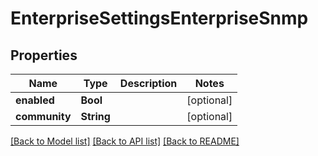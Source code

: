# EnterpriseSettingsEnterpriseSnmp

## Properties
Name | Type | Description | Notes
------------ | ------------- | ------------- | -------------
**enabled** | **Bool** |  | [optional] 
**community** | **String** |  | [optional] 

[[Back to Model list]](../README.md#documentation-for-models) [[Back to API list]](../README.md#documentation-for-api-endpoints) [[Back to README]](../README.md)


